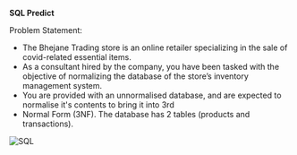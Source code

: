 **SQL Predict** 

Problem Statement:
- The Bhejane Trading store is an online retailer specializing in the sale of covid-related essential items. 
- As a consultant hired by the company, you have been tasked with the objective of normalizing the database of the
store’s inventory management system.
- You are provided with an unnormalised database, and are expected to normalise it's contents to bring it into 3rd
- Normal Form (3NF). The database has 2 tables (products and transactions). 

![SQL]( https://cdn.wallpapersafari.com/63/97/0NF2HM.jpg)
